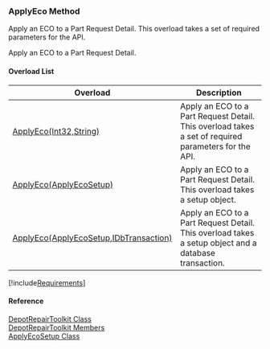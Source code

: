 ﻿### ApplyEco Method

Apply an ECO to a Part Request Detail. This overload takes a set of required parameters for the API.

Apply an ECO to a Part Request Detail.

#### Overload List

| Overload | Description |
| --- | --- |
| [ApplyEco(Int32,String)](FChoice.Toolkits.Clarify~FChoice.Toolkits.Clarify.DepotRepair.DepotRepairToolkit~ApplyEco(Int32,String).md) | Apply an ECO to a Part Request Detail. This overload takes a set of required parameters for the API.   |
| [ApplyEco(ApplyEcoSetup)](FChoice.Toolkits.Clarify~FChoice.Toolkits.Clarify.DepotRepair.DepotRepairToolkit~ApplyEco(ApplyEcoSetup).md) | Apply an ECO to a Part Request Detail. This overload takes a setup object.   |
| [ApplyEco(ApplyEcoSetup,IDbTransaction)](FChoice.Toolkits.Clarify~FChoice.Toolkits.Clarify.DepotRepair.DepotRepairToolkit~ApplyEco(ApplyEcoSetup,IDbTransaction).md) | Apply an ECO to a Part Request Detail. This overload takes a setup object and a database transaction.   |

[!include[Requirements](../partials/requirements.md)]



#### Reference

[DepotRepairToolkit Class](FChoice.Toolkits.Clarify~FChoice.Toolkits.Clarify.DepotRepair.DepotRepairToolkit.md)  
[DepotRepairToolkit Members](FChoice.Toolkits.Clarify~FChoice.Toolkits.Clarify.DepotRepair.DepotRepairToolkit_members.md)  
[ApplyEcoSetup Class](FChoice.Toolkits.Clarify~FChoice.Toolkits.Clarify.DepotRepair.ApplyEcoSetup.md)